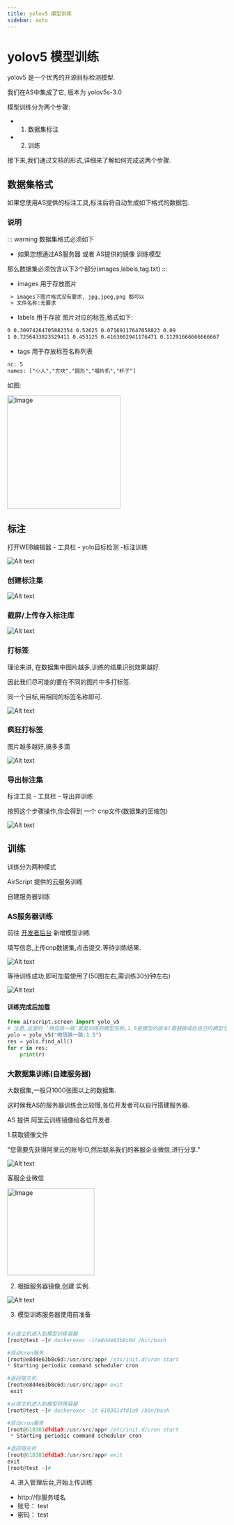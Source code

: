 ```yaml
---
title: yolov5 模型训练
sidebar: auto
---
```


# yolov5 模型训练

yolov5 是一个优秀的开源目标检测模型.

我们在AS中集成了它, 版本为  yolov5s-3.0

模型训练分为两个步骤:

- 1. 数据集标注

- 2. 训练

接下来,我们通过文档的形式,详细来了解如何完成这两个步骤.

## 数据集格式

如果您使用AS提供的标注工具,标注后将自动生成如下格式的数据包.

### 说明



::: warning 数据集格式必须如下
- 如果您想通过AS服务器 或者 AS提供的镜像 训练模型

那么数据集必须包含以下3个部分(images,labels,tag.txt)
:::

 - images  用于存放图片
```txt
 > images下图片格式没有要求, jpg,jpeg,png 都可以
 > 文件名称:无要求
```
 - labels 用于存放 图片对应的标签,格式如下:
 ```txt
0 0.30974264705882354 0.52625 0.07169117647058823 0.09
1 0.7256433823529411 0.453125 0.4163602941176471 0.11291666666666667
 ```
 - tags 用于存放标签名称列表
 ```txt
nc: 5
names: ["小人","方块","圆形","唱片机","杯子"]
 ```

如图:

 <img src="./image-3.png" alt="Image" style="width: 260px; height: auto;">


## 标注

打开WEB编辑器 - 工具栏 - yolo目标检测 -标注训练

![Alt text](image-1.png)

### 创建标注集

![Alt text](image.png)

### 截屏/上传存入标注库

![Alt text](image-2.png)

### 打标签

理论来讲,
在数据集中图片越多,训练的结果识别效果越好.

因此我们尽可能的要在不同的图片中多打标签.

同一个目标,用相同的标签名称即可.

![Alt text](image-4.png)

### 疯狂打标签

图片越多越好,搞多多滴

![Alt text](image-5.png)

### 导出标注集

标注工具 - 工具栏 - 导出并训练

按照这个步骤操作,你会得到 一个 cnp文件(数据集的压缩包)

![Alt text](image-7.png)


## 训练

训练分为两种模式

AirScript 提供的云服务训练

自建服务器训练

### AS服务器训练

前往 [开发者后台](http://py.airscript.cn/admin/model/list/create) 新增模型训练

填写信息,上传cnp数据集,点击提交.等待训练结果.

![Alt text](image-8.png)

等待训练成功,即可加载使用了(50图左右,需训练30分钟左右)

![Alt text](image-9.png)

#### 训练完成后加载

```python
from airscript.screen import yolo_v5
# 注意,这里的 ‘微信跳一跳’就是训练的模型名称,1.5是模型的版本(需替换成你自己的模型与版本)
yolo = yolo_v5("微信跳一跳:1.5")
res = yolo.find_all()
for r in res:
    print(r)
```

### 大数据集训练(自建服务器)

大数据集,一般只1000张图以上的数据集.

这时候我AS的服务器训练会比较慢,各位开发者可以自行搭建服务器.

AS 提供 阿里云训练镜像给各位开发者.

1.获取镜像文件

"您需要先获得阿里云的账号ID,然后联系我们的客服企业微信,进行分享."

![Alt text](image-11.png)


客服企业微信

<img src="./image-10.png" alt="Image" style="width: 200px; height: auto;">

2. 根据服务器镜像,创建 实例.

![Alt text](image-12.png)

3. 模型训练服务器使用前准备

 ``` python

#从宿主机进入到模型训练容器
[root@test ~]# dockerexec -ite8d4e63b8c6d /bin/bash

#启动cron服务
[root@e8d4e63b8c6d:/usr/src/app# /etc/init.d/cron start
* Starting periodic command scheduler cron

 #返回宿主机
[root@e8d4e63b8c6d:/usr/src/app# exit
  exit

#从宿主机进入到模型转换容器
 [root@test ~]# dockerexec -it 618381dfd1a9 /bin/bash

 #启动cron服务
 [root@618381dfd1a9:/usr/src/app# /etc/init.d/cron start
  * Starting periodic command scheduler cron

 #返回宿主机
 [root@618381dfd1a9:/usr/src/app# exit
 exit
 [root@test ~]#
 ```

4. 进入管理后台,开始上传训练
- http://你服务域名
-  账号：  test
-  密码：  test

